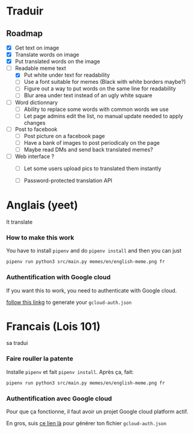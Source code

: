 # Traduir

## Roadmap

- [x] Get text on image
- [x] Translate words on image
- [x] Put translated words on the image
- [ ] Readable meme text  
  - [x] Put white under text for readability
  - [ ] Use a font suitable for memes (Black with white borders maybe?)
  - [ ] Figure out a way to put words on the same line for readability
  - [ ] Blur area under text instead of an ugly white square
- [ ] Word dictionnary
  - [ ] Ability to replace some words with common words we use
  - [ ] Let page admins edit the list, no manual update needed to apply changes
- [ ] Post to facebook
  - [ ] Post picture on a facebook page
  - [ ] Have a bank of images to post periodicaly on the page
  - [ ] Maybe read DMs and send back translated memes?
- [ ] Web interface ?
  - [ ] Let some users upload pics to translated them instantly
  - [ ] Password-protected translation API
 

# Anglais (yeet)

It translate

### How to make this work

You have to install `pipenv` and do `pipenv install` and then you can just 

``` sh
pipenv run python3 src/main.py memes/en/english-meme.png fr
```

### Authentification with Google cloud

If you want this to work, you need to authenticate with Google cloud.

[follow this linkg](https://cloud.google.com/docs/authentication/getting-started#linux-or-macos) to generate your `gcloud-auth.json` 

# Francais (Lois 101)

sa tradui

### Faire rouller la patente

Installe `pipenv` et fait `pipenv install`. Après ça, fait:

``` sh
pipenv run python3 src/main.py memes/en/english-meme.png fr
```

### Authentification avec Google cloud

Pour que ça fonctionne, il faut avoir un projet Google cloud platform actif.

En gros, suis [ce lien là](https://cloud.google.com/docs/authentication/getting-started#linux-or-macos) pour générer ton fichier `gcloud-auth.json` 

